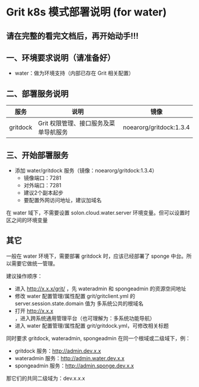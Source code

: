 # Grit k8s 模式部署说明 (for water)

## 请在完整的看完文档后，再开始动手!!!

## 一、环境要求说明（请准备好）

* water：做为环境支持（内部已存在 Grit 相关配置）


## 二、部署服务说明

| 服务 | 说明 | 镜像                 |
| -------- | --------  |--------------------| 
| gritdock    | Grit 权限管理、接口服务及菜单导航服务 | noearorg/gritdock:1.3.4 | 


## 三、开始部署服务

* 添加 water/gritdock 服务（镜像：noearorg/gritdock:1.3.4）
  * 镜像端口：7281
  * 对外端口：7281
  * 建议2个副本起步
  * 要配置外网访问地址，建议加域名


在 water 域下，不需要设置 solon.cloud.water.server 环境变量。但可以设置时区之间的环境变量  


## 其它

一般在 water 环境下，需要部署 gritdock 时，应该已经部署了 sponge 中台。所以需要它做统一管理。

建议操作顺序：

* 进入 http://x.x.x/grit/ ，先 wateradmin 和 spongeadmin 的资源空间地址
* 修改 water 配置管理/属性配置 grit/gritclient.yml 的 server.session.state.domain 值为 多系统公共的根域名
* 打开 http://x.x.x ，进入跨系统通用管理平台（也可理解为：多系统功能导航）
* 进入 water 配置管理/属性配置 grit/gritdock.yml，可修改相关标题


同时要求 gritdock, wateradmin, spongeadmin 在同一个根域或二级域下，例：

* gritdock 服务：http://admin.dev.x.x
* wateradmin 服务：http://admin.water.dev.x.x
* spongeadmin 服务：http://admin.sponge.dev.x.x

那它们的共同二级域为：dev.x.x.x